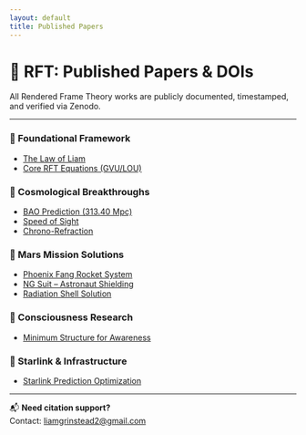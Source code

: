 ```yaml
---
layout: default
title: Published Papers
---
```


# 📄 RFT: Published Papers & DOIs

All Rendered Frame Theory works are publicly documented, timestamped, and verified via Zenodo.

---

### 🧠 Foundational Framework
- [The Law of Liam](https://doi.org/10.5281/zenodo.15597158)
- [Core RFT Equations (GVU/LOU)](https://doi.org/10.5281/zenodo.15485011)

### 🔭 Cosmological Breakthroughs
- [BAO Prediction (313.40 Mpc)](https://doi.org/10.5281/zenodo.15670096)
- [Speed of Sight](https://doi.org/10.5281/zenodo.15538744)
- [Chrono-Refraction](https://doi.org/10.5281/zenodo.15615500)

### 🚀 Mars Mission Solutions
- [Phoenix Fang Rocket System](https://doi.org/10.5281/zenodo.15561784)
- [NG Suit – Astronaut Shielding](https://doi.org/10.5281/zenodo.15538744)
- [Radiation Shell Solution](https://doi.org/10.5281/zenodo.15540337)

### 🧬 Consciousness Research
- [Minimum Structure for Awareness](https://doi.org/10.5281/zenodo.15540548)

### 📡 Starlink & Infrastructure
- [Starlink Prediction Optimization](https://doi.org/10.5281/zenodo.15540308)

---

📬 **Need citation support?**  
Contact: liamgrinstead2@gmail.com
